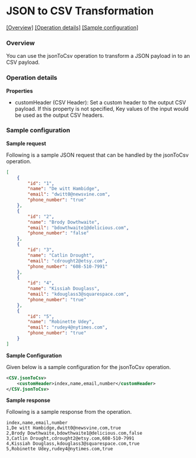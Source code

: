 # JSON to CSV Transformation

[[Overview]](#overview)  [[Operation details]](#operation-details)  [[Sample configuration]](#sample-configuration)

### Overview 

You can use the jsonToCsv operation to transform a JSON payload in to an CSV payload.

### Operation details

**Properties**
* customHeader (CSV Header): 
Set a custom header to the output CSV payload. If this property is not specified, Key values of the input would be
 used as the output CSV headers.
    

### Sample configuration

**Sample request**

Following is a sample JSON request that can be handled by the jsonToCsv operation.

```json
[
    {
        "id": "1",
        "name": "De witt Hambidge",
        "email": "dwitt0@newsvine.com",
        "phone_number": "true"
    },
    {
        "id": "2",
        "name": "Brody Dowthwaite",
        "email": "bdowthwaite1@delicious.com",
        "phone_number": "false"
    },
    {
        "id": "3",
        "name": "Catlin Drought",
        "email": "cdrought2@etsy.com",
        "phone_number": "608-510-7991"
    },
    {
        "id": "4",
        "name": "Kissiah Douglass",
        "email": "kdouglass3@squarespace.com",
        "phone_number": "true"
    },
    {
        "id": "5",
        "name": "Robinette Udey",
        "email": "rudey4@nytimes.com",
        "phone_number": "true"
    }
]
```
**Sample Configuration**

Given below is a sample configuration for the jsonToCsv operation.
```xml
<CSV.jsonToCsv>
    <customHeader>index,name,email,number</customHeader>
</CSV.jsonToCsv>
```
**Sample response**

Following is a sample response from the operation.

```text
index,name,email,number
1,De witt Hambidge,dwitt0@newsvine.com,true
2,Brody Dowthwaite,bdowthwaite1@delicious.com,false
3,Catlin Drought,cdrought2@etsy.com,608-510-7991
4,Kissiah Douglass,kdouglass3@squarespace.com,true
5,Robinette Udey,rudey4@nytimes.com,true
```
